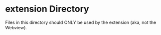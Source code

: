 # extension Directory

Files in this directory should ONLY be used by the extension (aka, not the Webview).
